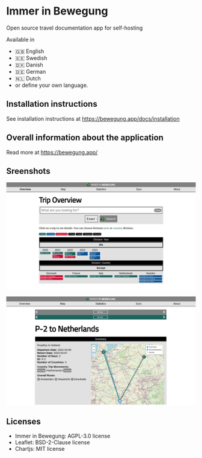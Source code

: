 # Immer in Bewegung 
Open source travel documentation app for self-hosting

Available in
* 🇬🇧 English
* 🇸🇪 Swedish
* 🇩🇰 Danish
* 🇩🇪 German
* 🇳🇱 Dutch
* or define your own language.

## Installation instructions
See installation instructions at https://bewegung.app/docs/installation

## Overall information about the application
Read more at https://bewegung.app/

## Sreenshots
![img](iib-overview.png)

![img](iib-events.png)

## Licenses
* Immer in Bewegung: AGPL-3.0 license
* Leaflet: BSD-2-Clause license
* Chartjs: MIT license
